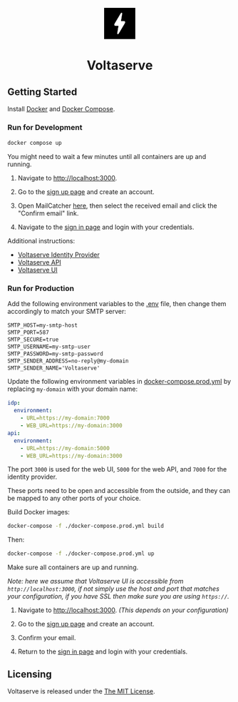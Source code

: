 <!-- markdownlint-disable MD033 MD041 -->
<p align="center">
  <img height="70" src="assets/brand.svg"/>
  <h1 align="center">Voltaserve</h1>
</p>

## Getting Started

Install [Docker](https://docs.docker.com/get-docker) and [Docker Compose](https://docs.docker.com/compose/install).

### Run for Development

```sh
docker compose up
```

You might need to wait a few minutes until all containers are up and running.

1. Navigate to [http://localhost:3000](http://localhost:3000).

2. Go to the [sign up page](http://localhost:3000/sign-up) and create an account.

3. Open MailCatcher [here](http://localhost:1080), then select the received email and click the "Confirm email" link.

4. Navigate to the [sign in page](http://localhost:3000/sign-in) and login with your credentials.

Additional instructions:

- [Voltaserve Identity Provider](idp/README.md)
- [Voltaserve API](api/README.md)
- [Voltaserve UI](ui/README.md)

### Run for Production

Add the following environment variables to the [.env](./.env) file, then change them accordingly to match your SMTP server:

```properties
SMTP_HOST=my-smtp-host
SMTP_PORT=587
SMTP_SECURE=true
SMTP_USERNAME=my-smtp-user
SMTP_PASSWORD=my-smtp-password
SMTP_SENDER_ADDRESS=no-reply@my-domain
SMTP_SENDER_NAME='Voltaserve'
```

Update the following environment variables in [docker-compose.prod.yml](./docker-compose.prod.yml) by replacing `my-domain` with your domain name:

```yaml
idp:
  environment:
    - URL=https://my-domain:7000
    - WEB_URL=https://my-domain:3000
api:
  environment:
    - URL=https://my-domain:5000
    - WEB_URL=https://my-domain:3000
```

The port `3000` is used for the web UI, `5000` for the web API, and `7000` for the identity provider.

These ports need to be open and accessible from the outside, and they can be mapped to any other ports of your choice.

Build Docker images:

```sh
docker-compose -f ./docker-compose.prod.yml build
```

Then:

```sh
docker-compose -f ./docker-compose.prod.yml up
```

Make sure all containers are up and running.

_Note: here we assume that Voltaserve UI is accessible from `http://localhost:3000`, if not simply use the host and port that matches your configuration, if you have SSL then make sure you are using `https://`._

1. Navigate to [http://localhost:3000](http://localhost:3000). _(This depends on your configuration)_

2. Go to the [sign up page](http://localhost:3000/sign-up) and create an account.

3. Confirm your email.

4. Return to the [sign in page](http://localhost:3000/sign-in) and login with your credentials.

## Licensing

Voltaserve is released under the [The MIT License](./LICENSE).
